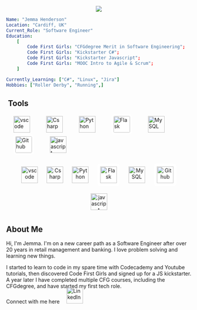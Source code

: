 <p align="center">
  <img src="https://capsule-render.vercel.app/api?text=Hello%20World!&animation=fadeIn&type=waving&color=gradient&height=100"/>
</p>


```yaml
Name: "Jemma Henderson"
Location: "Cardiff, UK"
Current_Role: "Software Engineer"
Education:
    [
        Code First Girls: "CFGdegree Merit in Software Engineering";
        Code First Girls: "Kickstarter C#";
        Code First Girls: "Kickstarter Javascript";
        Code First Girls: "MOOC Intro to Agile & Scrum"; 
    ]

Currently_Learning: ["C#", "Linux", "Jira"]
Hobbies: ["Roller Derby", "Running",]


```



<h2> &nbsp;Tools </h2>

<p left="center">
<img src="https://cdn.jsdelivr.net/gh/devicons/devicon/icons/vscode/vscode-original.svg" alt="vscode" width="45" height="45" style="margin: 0 20px;"/> 
<img src="https://cdn.jsdelivr.net/gh/devicons/devicon@latest/icons/csharp/csharp-original.svg" alt="Csharp" width="45" height="45" style="margin: 0 20px;" />
<img src="https://cdn.jsdelivr.net/gh/devicons/devicon@latest/icons/python/python-original.svg" alt="Python" width="45" height="45" style="margin: 0 20px;"/>
<img src="https://cdn.jsdelivr.net/gh/devicons/devicon@latest/icons/flask/flask-original.svg" alt="Flask" width="45" height="45" style="margin: 0 20px; background-color: #ffffff; padding: 5px; border-radius: 8px;" />
<img src="https://cdn.jsdelivr.net/gh/devicons/devicon@latest/icons/mysql/mysql-original.svg" alt="MySQL" width="45" height="45" style="margin: 0 20px;"/>
<img src="https://cdn.jsdelivr.net/gh/devicons/devicon@latest/icons/github/github-original-wordmark.svg" alt="Github" width="45" height="45" style="margin: 0 20px; background-color: #ffffff; padding: 5px; border-radius: 8px;"/>
<img src="https://cdn.jsdelivr.net/gh/devicons/devicon@latest/icons/javascript/javascript-original.svg" alt="javascript" width="45" height="45" style="margin: 0 20px;"/>
</p>

<p align="center">
  <img src="https://cdn.jsdelivr.net/gh/devicons/devicon/icons/vscode/vscode-original.svg" alt="vscode" width="45" height="45" style="margin: 10px;"/> 
  <img src="https://cdn.jsdelivr.net/gh/devicons/devicon/icons/csharp/csharp-original.svg" alt="Csharp" width="45" height="45" style="margin: 10px;" />
  <img src="https://cdn.jsdelivr.net/gh/devicons/devicon/icons/python/python-original.svg" alt="Python" width="45" height="45" style="margin: 10px;"/>
  <img src="https://cdn.jsdelivr.net/gh/devicons/devicon/icons/flask/flask-original.svg" alt="Flask" width="45" height="45" style="margin: 10px; background-color: white; padding: 8px; border-radius: 8px;"/>
  <img src="https://cdn.jsdelivr.net/gh/devicons/devicon/icons/mysql/mysql-original.svg" alt="MySQL" width="45" height="45" style="margin: 10px;"/>
  <img src="https://cdn.jsdelivr.net/gh/devicons/devicon/icons/github/github-original.svg" alt="Github" width="45" height="45" style="margin: 10px; background-color: white; padding: 8px; border-radius: 8px;"/>
  <img src="https://cdn.jsdelivr.net/gh/devicons/devicon/icons/javascript/javascript-original.svg" alt="javascript" width="45" height="45" style="margin: 10px;"/>
</p>



<h2>About Me</h2>
<p>Hi, I'm Jemma.
I'm on a new career path as a Software Engineer after over 20 years in retail management and banking.  I love problem solving and learning new things.

I started to learn to code in my spare time with Codecademy and Youtube tutorials, then discovered Code First Girls and signed up for a JS kickstarter.  A year later I have completed multiple CFG courses, including the CFGdegree, and have started my first tech role.
</p>


<p>
Connect with me here
<a href="https://www.linkedin.com/in/jemma-henderson-09474265">
  <img src="https://cdn.jsdelivr.net/gh/devicons/devicon@latest/icons/linkedin/linkedin-original.svg" alt="LinkedIn" width="45" height="45" style="margin: -20px 15px;"/>
</a>
</p>


